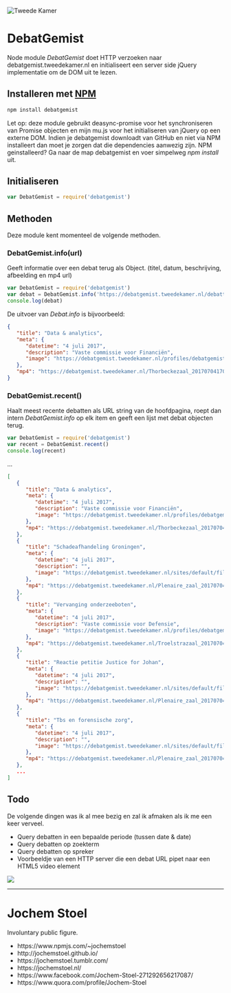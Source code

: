 ![Tweede Kamer](https://debatgemist.tweedekamer.nl/profiles/debatgemist/modules/custom/debatgemist_custom/images/debatetype_images/commissievergaderingen/thorbeckezaal.jpg)

# DebatGemist
Node module *DebatGemist* doet HTTP verzoeken naar debatgemist.tweedekamer.nl en initialiseert een server side jQuery implementatie om de DOM uit te lezen. 

## Installeren met [NPM](https://www.npmjs.com/package/debatgemist)
```bash 
npm install debatgemist
```

Let op: deze module gebruikt deasync-promise voor het synchroniseren van Promise objecten en mijn mu.js voor het initialiseren van jQuery op een externe DOM. Indien je debatgemist downloadt van GitHub en niet via NPM installeert dan moet je zorgen dat die dependencies aanwezig zijn.  NPM geinstalleerd? Ga naar de map debatgemist en voer simpelweg *npm install*  uit.

## Initialiseren 
```js
var DebatGemist = require('debatgemist')
```

## Methoden
Deze module kent momenteel de volgende methoden. 

### DebatGemist.info(url)
Geeft informatie over een debat terug als Object. (titel, datum, beschrijving, afbeelding en mp4 url)

```js
var DebatGemist = require('debatgemist')
var debat = DebatGemist.info('https://debatgemist.tweedekamer.nl/debatten/data-analytics')
console.log(debat)
```

De uitvoer van *Debat.info* is bijvoorbeeld:

```json
{
   "title": "Data & analytics",
   "meta": {
      "datetime": "4 juli 2017",
      "description": "Vaste commissie voor Financiën",
      "image": "https://debatgemist.tweedekamer.nl/profiles/debatgemist/modules/custom/debatgemist_custom/images/debatetype_images/commissievergaderingen/thorbeckezaal.jpg"
   },
   "mp4": "https://debatgemist.tweedekamer.nl/Thorbeckezaal_20170704170424_720p.mp4"
}
```

### DebatGemist.recent()
Haalt meest recente debatten als URL string van de hoofdpagina, roept dan intern *DebatGemist.info* op elk item en geeft een lijst met debat objecten terug.

```js 
var DebatGemist = require('debatgemist')
var recent = DebatGemist.recent()
console.log(recent)
```

...
```json
[
   {
      "title": "Data & analytics",
      "meta": {
         "datetime": "4 juli 2017",
         "description": "Vaste commissie voor Financiën",
         "image": "https://debatgemist.tweedekamer.nl/profiles/debatgemist/modules/custom/debatgemist_custom/images/debatetype_images/commissievergaderingen/thorbeckezaal.jpg"
      },
      "mp4": "https://debatgemist.tweedekamer.nl/Thorbeckezaal_20170704170424_720p.mp4"
   },
   {
      "title": "Schadeafhandeling Groningen",
      "meta": {
         "datetime": "4 juli 2017",
         "description": "",
         "image": "https://debatgemist.tweedekamer.nl/sites/default/files/debate_type_images/Vergadering-14.jpg"
      },
      "mp4": "https://debatgemist.tweedekamer.nl/Plenaire_zaal_20170704164504_720p.mp4"
   },
   {
      "title": "Vervanging onderzeeboten",
      "meta": {
         "datetime": "4 juli 2017",
         "description": "Vaste commissie voor Defensie",
         "image": "https://debatgemist.tweedekamer.nl/profiles/debatgemist/modules/custom/debatgemist_custom/images/debatetype_images/commissievergaderingen/troelstrazaal.jpg"
      },
      "mp4": "https://debatgemist.tweedekamer.nl/Troelstrazaal_20170704163210_720p.mp4"
   },
   {
      "title": "Reactie petitie Justice for Johan",
      "meta": {
         "datetime": "4 juli 2017",
         "description": "",
         "image": "https://debatgemist.tweedekamer.nl/sites/default/files/debate_type_images/Vergadering-12.jpg"
      },
      "mp4": "https://debatgemist.tweedekamer.nl/Plenaire_zaal_20170704162423_720p.mp4"
   },
   {
      "title": "Tbs en forensische zorg",
      "meta": {
         "datetime": "4 juli 2017",
         "description": "",
         "image": "https://debatgemist.tweedekamer.nl/sites/default/files/debate_type_images/Vergadering-18.jpg"
      },
      "mp4": "https://debatgemist.tweedekamer.nl/Plenaire_zaal_20170704160359_720p.mp4"
   },
   ...
]
```

## Todo
De volgende dingen was ik al mee bezig en zal ik afmaken als ik me een keer verveel.

* Query debatten in een bepaalde periode (tussen date & date)
* Query debatten op zoekterm
* Query debatten op spreker
* Voorbeeldje van een HTTP server die een debat URL pipet naar een HTML5 video element


<img src="http://33.media.tumblr.com/avatar_048a728a1488_128.png"><hr/>
# Jochem Stoel

Involuntary public figure.
<ul>
<li> https://www.npmjs.com/~jochemstoel</li>
<li> http://jochemstoel.github.io/</li>
<li> https://jochemstoel.tumblr.com/</li>
<li> https://jochemstoel.nl/</li>
<li> https://www.facebook.com/Jochem-Stoel-271292656217087/</li>
<li> https://www.quora.com/profile/Jochem-Stoel</li>
</ul>

